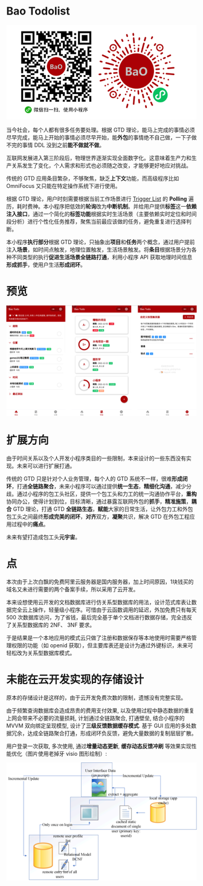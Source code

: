 # Bao Todolist 


![QR-code](./.res/wx_code.png)

当今社会，每个人都有很多任务要处理。根据 GTD 理论，能马上完成的事情必须尽早完成，能马上开始的事情必须尽早开始，能**外包**的事情绝不自己做，一下子做不完的事情 DDL 没到之前**能不做就不做**。

互联网发展进入第三阶段后，物理世界逐渐实现全面数字化。这意味着生产力和生产关系发生了变化，个人需求和形式也必须随之改变，才能够更好地应对挑战。

传统的 GTD 应用条目繁杂，不够聚焦，缺乏**上下文**功能，而高级程序比如 OmniFocus 又只能在特定操作系统下进行使用。

根据 GTD 理论，用户时刻需要根据当前工作场景进行 [Trigger List](https://www.google.com/url?sa=t&rct=j&q=&esrc=s&source=web&cd=&cad=rja&uact=8&ved=2ahUKEwiyk7_zqvT0AhWXdHAKHfBsDpAQFnoECAIQAQ&url=https%3A%2F%2Fgettingthingsdone.com%2Fwp-content%2Fuploads%2F2014%2F10%2FMind_Sweep_Trigger_List.pdf&usg=AOvVaw0AJdqt9gZ47GT3h6XUAhrQ) 的 **Polling** 遍历，耗时费神。本小程序把低效的**轮询**改为**中断机制**。并给用户提供**标签**这一**依赖注入接口**，通过一个简化的**标签功能**根据实时生活场景（主要依赖实时定位和时间段分析）进行个性化任务推荐，聚焦当前最应该做的任务，避免重复进行选择判断。

本小程序**执行部分**根据 GTD 理论，只抽象出**项目**和**任务**两个概念，通过用户提前注入**场景**，如时间点触发，地理位置触发，生活场景触发。将**条目**根据场景分为各种不同类型的执行**促进生活场景全链路打通**，利用小程序 API 获取地理时间信息**形成抓手**，使用户生活**形成闭环**。

# 预览

![preview](./.res/preview.png)

# 扩展方向

由于时间关系以及个人开发小程序类目的一些限制，本来设计的一些东西没有实现。未来可以进行扩展打通。

传统的 GTD 只是针对个人业务管理，每个人的 GTD 系统不一样，很难**形成闭环**，打通**全链路聚合**，未来小程序可以通过提供**统一生态**，**精细化沟通**，减少分歧。通过小程序的包工头社区，提供一个包工头和力工的统一沟通协作平台，**重构**协同办公，使得计划到位，目标清晰，通过暴露互联网外包的**抓手**，**精准施策**，**耦合** GTD 理论，打通 GTD **全链路生态**，**赋能**大家的日常生活，让外包力工和外包包工头之间最终**形成完美的闭环**，**对齐**双方，**凝聚**共识，解决 GTD 在外包工程应用过程中的**痛点**。

未来有望打造成包工头**元宇宙**。

# 点

本次由于上次白飘的免费阿里云服务器是国内服务器，加上时间原因，1块钱买的域名又未进行需要的两个备案手续，所以采用了云开发。

本来设想使用云开发的文档数据库进行仿关系型数据库的用法，设计范式库表让数据完全云上操作，轻量级小程序。可惜由于云函数调用的延迟，外加免费只有每天 500 次数据库访问，为了省钱，最后完全基于单个文档进行数据存储，完全违反了关系型数据库的 2NF、 3NF 要求。

于是结果是一个本地应用的模式云只做了注册和数据保存等本地使用时需要严格管理权限的功能（如 openid 获取），但主要库表还是设计为通过外键标识，未来可轻松改为关系型数据库模式。


# 未能在云开发实现的存储设计

原本的存储设计是这样的，由于云开发免费次数的限制，遗憾没有完整实现。

由于频繁查询数据库会造成昂贵的费用支付效果, 以及使用过程中静态数据的重复上网会带来不必要的流量损耗, 计划通过全链路聚合, 打通壁垒, 结合小程序的 MVVM 双向绑定呈现模型, 设计了**三级反馈数据缓存模式**. 基于 GUI 应用的多处数据冗余，达成全链路聚合打通，形成闭环负反馈，避免大量数据的复制层层扩散。

用户登录一次获取, 多次使用, 通过**增量动态更新**, **缓存动态反馈冲刷** 等效果实现性能优化（图片使用老掉牙 visio 图形绘制）:

![storage](./.res/storage.png)
